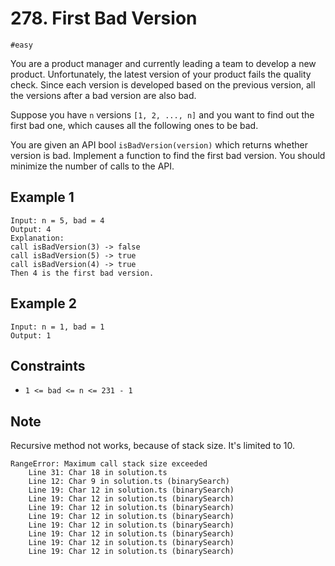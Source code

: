 # 278. First Bad Version

`#easy`

You are a product manager and currently leading a team to develop a new product. Unfortunately, the latest version of your product fails the quality check. Since each version is developed based on the previous version, all the versions after a bad version are also bad.

Suppose you have `n` versions `[1, 2, ..., n]` and you want to find out the first bad one, which causes all the following ones to be bad.

You are given an API bool `isBadVersion(version)` which returns whether version is bad. Implement a function to find the first bad version. You should minimize the number of calls to the API.

## Example 1

```
Input: n = 5, bad = 4
Output: 4
Explanation:
call isBadVersion(3) -> false
call isBadVersion(5) -> true
call isBadVersion(4) -> true
Then 4 is the first bad version.
```

## Example 2

```
Input: n = 1, bad = 1
Output: 1
```

## Constraints

- `1 <= bad <= n <= 231 - 1`

## Note

Recursive method not works, because of stack size. It's limited to 10.

```
RangeError: Maximum call stack size exceeded
    Line 31: Char 18 in solution.ts
    Line 12: Char 9 in solution.ts (binarySearch)
    Line 19: Char 12 in solution.ts (binarySearch)
    Line 19: Char 12 in solution.ts (binarySearch)
    Line 19: Char 12 in solution.ts (binarySearch)
    Line 19: Char 12 in solution.ts (binarySearch)
    Line 19: Char 12 in solution.ts (binarySearch)
    Line 19: Char 12 in solution.ts (binarySearch)
    Line 19: Char 12 in solution.ts (binarySearch)
    Line 19: Char 12 in solution.ts (binarySearch)
```
